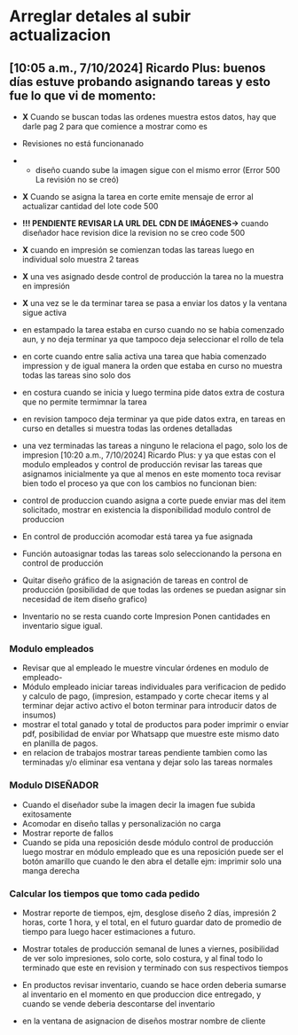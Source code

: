 # Arreglar detales al subir actualizacion
## [10:05 a.m., 7/10/2024] Ricardo Plus: buenos días estuve probando asignando tareas y esto fue lo que vi de momento: 
- **X** Cuando se buscan todas las ordenes muestra estos datos, hay que darle pag 2 para que comience a mostrar como es
- Revisiones no está funcionanado
- - diseño cuando sube la imagen sigue con el mismo error (Error 500 La revisión no se creó)
- **X** Cuando se asigna la tarea en corte emite mensaje de error al actualizar cantidad del lote code 500
- **!!! PENDIENTE REVISAR LA URL DEL CDN DE IMÁGENES->** cuando diseñador hace revision dice la revision no se creo code 500
- **X** cuando en impresión se comienzan todas las tareas luego en individual solo muestra 2 tareas
- **X** una ves asignado desde control de producción la tarea no la muestra en impresión
- **X** una vez se le da terminar tarea se pasa a enviar los datos y la ventana sigue activa
- en estampado la tarea estaba en curso cuando no se habia comenzado aun, y no deja terminar ya que tampoco deja seleccionar el rollo de tela
- en corte cuando entre salia activa una tarea que habia comenzado impression y de igual manera la orden que estaba en curso no muestra todas las tareas sino solo dos
- en costura cuando se inicia y luego termina pide datos extra de costura que no permite termimnar la tarea
- en revision tampoco deja terminar ya que pide datos extra, en tareas en curso en detalles si muestra todas las ordenes detalladas
- una vez terminadas las tareas a ninguno le relaciona el pago, solo los de impresion
[10:20 a.m., 7/10/2024] Ricardo Plus: y ya que estas con el modulo empleados y control de producción revisar las tareas que asignamos inicialmente ya que al menos en este momento toca revisar bien todo el proceso ya que con los cambios no funcionan bien:


- control de produccion cuando asigna a corte puede enviar mas del item solicitado, mostrar en existencia la disponibilidad
modulo control de produccion
- En control de producción acomodar está tarea ya fue asignada 
- Función autoasignar todas las tareas solo seleccionando la persona en control de producción 
- Quitar diseño gráfico de la asignación de tareas en control de producción (posibilidad de que todas las ordenes se puedan asignar sin necesidad de item diseño grafico) 
- Inventario no se resta cuando corte Impresion Ponen cantidades en inventario sigue igual.

### Modulo empleados
- Revisar que al empleado le muestre vincular órdenes en modulo de empleado-
- Módulo empleado iniciar tareas individuales para verificacion de pedido y calculo de pago, (impresion, estampado y corte checar items y al terminar dejar activo activo el boton terminar para introducir datos de insumos)
- mostrar el total ganado y total de productos para poder imprimir o enviar pdf, posibilidad de enviar por Whatsapp que muestre este mismo dato en planilla de pagos.
- en relacion de trabajos mostrar tareas pendiente tambien como las terminadas y/o eliminar esa ventana y dejar solo las tareas normales
### Modulo DISEÑADOR
- Cuando el diseñador sube la imagen decir la imagen fue subida exitosamente 
- Acomodar en diseño tallas y personalización no carga
- Mostrar reporte de fallos 
- Cuando se pida una reposición desde módulo control de producción  luego mostrar en módulo empleado que es una reposición puede ser el botón amarillo que cuando le den abra el detalle ejm:  imprimir solo una manga derecha
### Calcular los tiempos que tomo cada pedido 
- Mostrar reporte de tiempos, ejm, desglose diseño 2 días, impresión 2 horas, corte 1 hora, y el total, en el futuro guardar dato de promedio de tiempo para luego hacer estimaciones a futuro. 
- Mostrar totales de producción semanal de lunes a viernes, posibilidad de ver solo impresiones, solo corte, solo costura, y al final todo lo terminado que este en revision y terminado con sus respectivos tiempos 

- En productos revisar inventario, cuando se hace orden deberia sumarse al inventario en el momento en que produccion dice entregado, y cuando se vende deberia descontarse del inventario

- en la ventana de asignacion de diseños mostrar nombre de cliente
